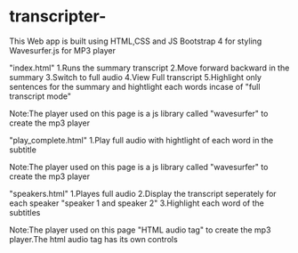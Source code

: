 # transcripter-

This Web app is built using HTML,CSS and JS
Bootstrap 4 for styling 
Wavesurfer.js for MP3 player


"index.html"
  1.Runs the summary transcript 
  2.Move forward backward in the summary
  3.Switch to full audio
  4.View Full transcript
  5.Highlight only sentences for the summary and hightlight each words incase of "full transcript mode"
  
  Note:The player used on this page is a js library called "wavesurfer" to create the mp3 player
  
"play_complete.html"
  1.Play full audio with hightlight of each word in the subtitle
  
  Note:The player used on this page is a js library called "wavesurfer" to create the mp3 player
  
"speakers.html"
  1.Playes full audio
  2.Display the transcript seperately for each speaker "speaker 1 and speaker 2"
  3.Highlight each word of the subtitles 
  
  Note:The player used on this page "HTML audio tag" to create the mp3 player.The html audio tag has its own controls

